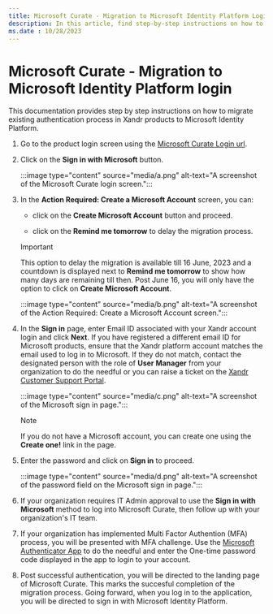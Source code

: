 ```yaml
---
title: Microsoft Curate - Migration to Microsoft Identity Platform Login
description: In this article, find step-by-step instructions on how to migrate the existing authentication process in Xandr products to Microsoft Identity Platform.
ms.date : 10/28/2023
---
```


# Microsoft Curate - Migration to Microsoft Identity Platform login

This documentation provides step by step instructions on how to migrate existing authentication process in Xandr products to Microsoft Identity Platform.

1. Go to the product login screen using the [Microsoft Curate Login url](https://curate.xandr.com/login).

1. Click on the **Sign in with Microsoft** button.

    :::image type="content" source="media/a.png" alt-text="A screenshot of the Microsoft Curate login screen.":::

1. In the **Action Required: Create a Microsoft Account** screen, you can:

    - click on the **Create Microsoft Account** button and proceed.

    - click on the **Remind me tomorrow** to delay the migration process.

    > [!IMPORTANT]
    > This option to delay the migration is available till 16 June, 2023 and a countdown is displayed next to **Remind me tomorrow** to show how many days are remaining till then. Post June 16, you will only have the option to click on **Create Microsoft Account**.

    :::image type="content" source="media/b.png" alt-text="A screenshot of the Action Required: Create a Microsoft Account screen.":::

1. In the **Sign in** page, enter Email ID associated with your Xandr account login and click **Next**. If you have registered a different email ID for Microsoft products, ensure that the Xandr platform account matches the email used to log in to Microsoft. If they do not match, contact the designated person with the role of **User Manager** from your organization to do the needful or you can raise a ticket on the [Xandr Customer Support Portal](https://help.xandr.com/s/login/).

    :::image type="content" source="media/c.png" alt-text="A screenshot of the Microsoft sign in page.":::

    > [!NOTE]
    > If you do not have a Microsoft account, you can create one using the **Create one!** link in the page.

1. Enter the password and click on **Sign in** to proceed.

    :::image type="content" source="media/d.png" alt-text="A screenshot of the password field on the Microsoft sign in page.":::

1. If your organization requires IT Admin approval to use the **Sign in with Microsoft** method to log into Microsoft Curate, then follow up with your organization's IT team.

1. If your organization has implemented Multi Factor Authention (MFA) process, you will be presented with MFA challenge. Use the [Microsoft Authenticator App](https://www.microsoft.com/en-in/security/mobile-authenticator-app) to do the needful and enter the One-time password code displayed in the app to login to your account.

1. Post successful authentication, you will be directed to the landing page of Microsoft Curate. This marks the succesful completion of the migration process. Going forward, when you log in to the application, you will be directed to sign in with Microsoft Identity Platform.
